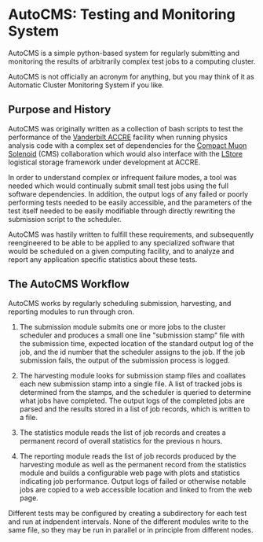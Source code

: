 # AutoCMS: Testing and Monitoring System

AutoCMS is a simple python-based system for regularly submitting 
and monitoring the results of arbitrarily complex test jobs to a computing
cluster. 

AutoCMS is not officially an acronym for anything, but you may think of it 
as Automatic Cluster Monitoring System if you like. 

## Purpose and History

AutoCMS was originally written as a collection of bash scripts to test 
the performance of the 
[Vanderbilt ACCRE](http://www.accre.vanderbilt.edu/) facility
when running physics analysis code with a complex set of dependencies 
for the [Compact Muon Solenoid](http://cms.web.cern.ch/) (CMS) collaboration
which would also interface with the [LStore](http://www.lstore.org/)
logistical storage framework under development at ACCRE.

In order to understand complex or infrequent failure modes, a tool was 
needed which would continually submit small test jobs using the 
full software dependencies. In addition, the output logs of any failed 
or poorly performing tests needed to be easily accessible, and the 
parameters of the test itself needed to be easily modifiable through 
directly rewriting the submission script to the scheduler.

AutoCMS was hastily written to fulfill these requirements, and subsequently 
reengineered to be able to be applied to any specialized software that 
would be scheduled on a given computing facility, and to analyze and 
report any application specific statistics about these tests.

## The AutoCMS Workflow

AutoCMS works by regularly scheduling submission, harvesting, and reporting
modules to run through cron.

1. The submission module submits one or more jobs to the cluster scheduler
and produces a small one line "submission stamp" file with the submission
time, expected location of the standard output log of the job, and the 
id number that the scheduler assigns to the job. If the job submission fails,
the output of the submission process is logged.

2. The harvesting module looks for submission stamp files and coallates 
each new submission stamp into a single file. A list of tracked jobs is 
determined from the stamps, and the scheduler is queried to determine 
what jobs have completed. The output logs of the completed jobs are parsed
and the results stored in a list of job records, which is written to 
a file. 

3. The statistics module reads the list of job records and 
creates a permanent record of overall statistics for the previous 
n hours.
 
4. The reporting module reads the list of job records produced by the 
harvesting module as well as the permanent record from the statistics 
module and builds a configurable web page with plots and 
statistics indicating job performance. Output logs of failed or otherwise
notable jobs are copied to a web accessible location and linked to 
from the web page.

Different tests may be configured by creating a subdirectory for each test
and run at indpendent intervals. None of the different 
modules write to the same file, so they may be run in parallel or in 
principle from different nodes.

 
